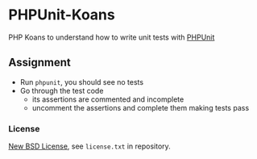 # PHPUnit-Koans
PHP Koans to understand how to write unit tests with [PHPUnit](https://phpunit.de/)

## Assignment ##

* Run `phpunit`, you should see no tests
* Go through the test code
  * its assertions are commented and incomplete
  * uncomment the assertions and complete them making tests pass

### License ###
[New BSD License](http://opensource.org/licenses/bsd-license.php), see `license.txt` in repository.
